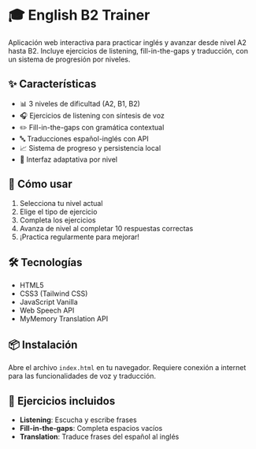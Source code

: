 # 🎓 English B2 Trainer

Aplicación web interactiva para practicar inglés y avanzar desde nivel A2 hasta B2. Incluye ejercicios de listening, fill-in-the-gaps y traducción, con un sistema de progresión por niveles.

## ✨ Características

- 📊 3 niveles de dificultad (A2, B1, B2)
- 🎧 Ejercicios de listening con síntesis de voz
- ✏️ Fill-in-the-gaps con gramática contextual
- 🔤 Traducciones español-inglés con API
- 📈 Sistema de progreso y persistencia local
- 🎨 Interfaz adaptativa por nivel

## 🚀 Cómo usar

1. Selecciona tu nivel actual
2. Elige el tipo de ejercicio
3. Completa los ejercicios
4. Avanza de nivel al completar 10 respuestas correctas
5. ¡Practica regularmente para mejorar!

## 🛠️ Tecnologías

- HTML5
- CSS3 (Tailwind CSS)
- JavaScript Vanilla
- Web Speech API
- MyMemory Translation API

## 📦 Instalación

Abre el archivo `index.html` en tu navegador. Requiere conexión a internet para las funcionalidades de voz y traducción.

## 🎯 Ejercicios incluidos

- **Listening**: Escucha y escribe frases
- **Fill-in-the-gaps**: Completa espacios vacíos
- **Translation**: Traduce frases del español al inglés


